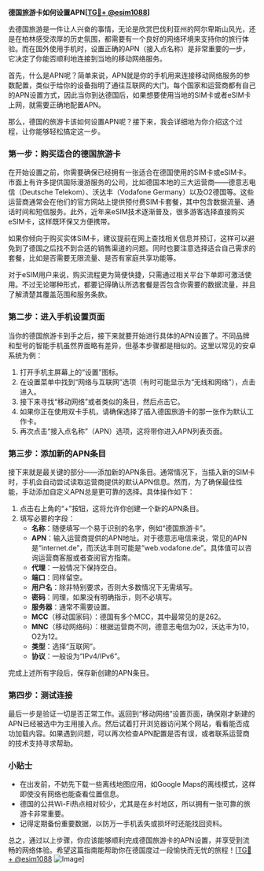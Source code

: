 **德国旅游卡如何设置APN[[TG💪+ @esim1088](https://t.me/s/esim1088)]**

去德国旅游是一件让人兴奋的事情，无论是欣赏巴伐利亚州的阿尔卑斯山风光，还是在柏林感受浓厚的历史氛围，都需要有一个良好的网络环境来支持你的旅行体验。而在国外使用手机时，设置正确的APN（接入点名称）是非常重要的一步，它决定了你能否顺利地连接到当地的移动网络服务。

首先，什么是APN呢？简单来说，APN就是你的手机用来连接移动网络服务的参数配置，类似于给你的设备指明了通往互联网的大门。每个国家和运营商都有自己的APN设置方式，因此当你到达德国后，如果想要使用当地的SIM卡或者eSIM卡上网，就需要正确地配置APN。

那么，德国的旅游卡该如何设置APN呢？接下来，我会详细地为你介绍这个过程，让你能够轻松搞定这一步。

### 第一步：购买适合的德国旅游卡

在开始设置之前，你需要确保已经拥有一张适合在德国使用的SIM卡或eSIM卡。市面上有许多提供国际漫游服务的公司，比如德国本地的三大运营商——德意志电信（Deutsche Telekom）、沃达丰（Vodafone Germany）以及O2德国等。这些运营商通常会在他们的官方网站上提供预付费SIM卡套餐，其中包含数据流量、通话时间和短信服务。此外，近年来eSIM技术逐渐普及，很多游客选择直接购买eSIM卡，这样既环保又方便携带。

如果你倾向于购买实体SIM卡，建议提前在网上查找相关信息并预订，这样可以避免到了德国之后找不到合适的销售渠道的问题。同时也要注意选择适合自己需求的套餐，比如是否需要无限流量、是否有家庭共享功能等。

对于eSIM用户来说，购买流程更为简便快捷，只需通过相关平台下单即可激活使用。不过无论哪种形式，都要记得确认所选套餐是否包含你需要的数据流量，并且了解清楚其覆盖范围和服务条款。

### 第二步：进入手机设置页面

当你的德国旅游卡到手之后，接下来就要开始进行具体的APN设置了。不同品牌和型号的智能手机虽然界面略有差异，但基本步骤都是相似的。这里以常见的安卓系统为例：

1. 打开手机主屏幕上的“设置”图标。
2. 在设置菜单中找到“网络与互联网”选项（有时可能显示为“无线和网络”），点击进入。
3. 接下来寻找“移动网络”或者类似的条目，然后点击它。
4. 如果你正在使用双卡手机，请确保选择了插入德国旅游卡的那一张作为默认工作卡。
5. 再次点击“接入点名称”（APN）选项，这将带你进入APN列表页面。

### 第三步：添加新的APN条目

接下来就是最关键的部分——添加新的APN条目。通常情况下，当插入新的SIM卡时，手机会自动尝试读取运营商提供的默认APN信息。然而，为了确保最佳性能，手动添加自定义APN总是更可靠的选择。具体操作如下：

1. 点击右上角的“+”按钮，这将允许你创建一个新的APN条目。
2. 填写必要的字段：
   - **名称**：随便填写一个易于识别的名字，例如“德国旅游卡”。
   - **APN**：输入运营商提供的APN地址。对于德意志电信来说，常见的APN是“internet.de”，而沃达丰则可能是“web.vodafone.de”。具体值可以咨询运营商客服或者查阅官方指南。
   - **代理**：一般情况下保持空白。
   - **端口**：同样留空。
   - **用户名**：除非特别要求，否则大多数情况下无需填写。
   - **密码**：同理，如果没有明确指示，则不必填写。
   - **服务器**：通常不需要设置。
   - **MCC**（移动国家码）：德国有多个MCC，其中最常见的是262。
   - **MNC**（移动网络码）：根据运营商不同，德意志电信为02，沃达丰为10，O2为12。
   - **类型**：选择“互联网”。
   - **协议**：一般设为“IPv4/IPv6”。

完成上述所有字段后，保存新创建的APN条目。

### 第四步：测试连接

最后一步是验证一切是否正常工作。返回到“移动网络”设置页面，确保刚才新建的APN已经被选中为主用接入点。然后试着打开浏览器访问某个网站，看看能否成功加载内容。如果遇到问题，可以再次检查APN配置是否有误，或者联系运营商的技术支持寻求帮助。

### 小贴士

- 在出发前，不妨先下载一些离线地图应用，如Google Maps的离线模式，这样即使没有网络也能查看位置信息。
- 德国的公共Wi-Fi热点相对较少，尤其是在乡村地区，所以拥有一张可靠的旅游卡非常重要。
- 记得定期备份重要数据，以防万一手机丢失或损坏时还能找回资料。

总之，通过以上步骤，你应该能够顺利完成德国旅游卡的APN设置，并享受到流畅的网络体验。希望这篇指南能帮助你在德国度过一段愉快而无忧的旅程！[[TG💪+ @esim1088](https://t.me/s/esim1088) ![Image](https://i.postimg.cc/4NQfJmqS/Snipaste-2025-05-13-00-14-12.png)]